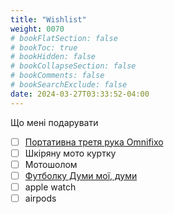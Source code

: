 ```yaml
---
title: "Wishlist"
weight: 0070
# bookFlatSection: false
# bookToc: true
# bookHidden: false
# bookCollapseSection: false
# bookComments: false
# bookSearchExclude: false
date: 2024-03-27T03:33:52-04:00
---
```


Що мені подарувати
<!--more-->

- [ ] [Портативна третя рука Omnifixo](https://omnifixo.com/)
- [ ] Шкіряну мото куртку
- [ ] Мотошолом
- [ ] [Футболку Думи мої, думи](https://barricade.shop/products/doomy-moyi-doomi?variant=31859238141994)
- [ ] apple watch
- [ ] airpods
